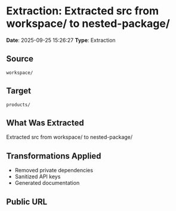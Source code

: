 # Extraction: Extracted src from workspace/ to nested-package/

**Date**: 2025-09-25 15:26:27
**Type**: Extraction

## Source
`workspace/`

## Target
`products/`

## What Was Extracted
Extracted src from workspace/ to nested-package/

## Transformations Applied
- Removed private dependencies
- Sanitized API keys
- Generated documentation

## Public URL


